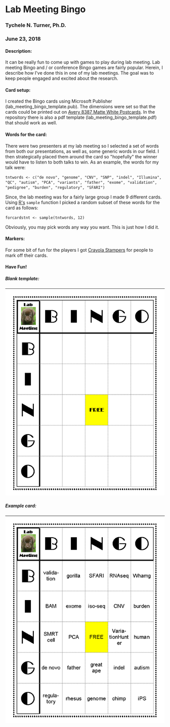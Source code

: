 # Lab Meeting Bingo
### Tychele N. Turner, Ph.D.
### June 23, 2018


#### Description: 
It can be really fun to come up with games to play during lab meeting. Lab meeting Bingo and / or conference Bingo games are fairly popular. Herein, I describe how I've done this in one of my lab meetings. The goal was to keep people engaged and excited about the research. 


#### Card setup: 
I created the Bingo cards using Microsoft Publisher (lab_meeting_bingo_template.pub). The dimensions were set so that the cards could be printed out on [Avery 8387 Matte White Postcards](https://www.avery.com/products/cards/8387). In the repository there is also a pdf template (lab_meeting_bingo_template.pdf) that should work as well.


#### Words for the card: 
There were two presenters at my lab meeting so I selected a set of words from both our presentations, as well as, some generic words in our field. I then strategically placed them around the card so "hopefully" the winner would have to listen to both talks to win. As an example, the words for my talk were:

```
tntwords <- c("de novo", "genome", "CNV", "SNP", "indel", "Illumina", "QC", "autism", "PCA", "variants", "father", "exome", "validation", "pedigree", "burden", "regulatory", "SFARI")
```

Since, the lab meeting was for a fairly large group I made 9 different cards. Using [R's](https://www.r-project.org/) `sample` function I picked a random subset of these words for the card as follows:

```
forcardstnt <- sample(tntwords, 12)
```

Obviously, you may pick words any way you want. This is just how I did it.

#### Markers: 
For some bit of fun for the players I got [Crayola Stampers](http://shop.crayola.com/color-and-draw/markers/10ct-ultra-clean-expression-stamper-marker-5881480002.html) for people to mark off their cards. 


#### Have Fun!

##### Blank template:
![](lab_meeting_bingo_template_for_readme.png)

##### Example card:
![](example_card.png)


